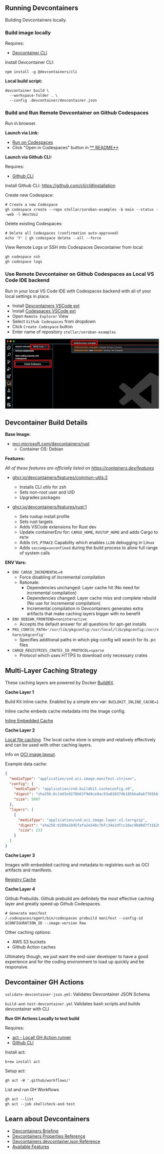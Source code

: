## Running Devcontainers

Building Devcontainers locally.

### Build image locally

Requires:
- [Devcontainer CLI](https://github.com/devcontainers/cli)

Install Devcontainer CLI:
```
npm install -g @devcontainers/cli
```

**Local build script:**
```
devcontainer build \
  --workspace-folder . \
  --config .devcontainer/devcontainer.json
```

### Build and Run Remote Devcontainer on Github Codespaces

Run in browser.

**Launch via Link:**
- <a href="https://github.com/codespaces/new?repo=stellar/soroban-examples">Run on Codespaces</a>
- Click "Open in Codespaces" button in [ ** README️** ](./README.md)

**Launch via Github CLI:**

Requires:
- [Github CLI](https://cli.github.com/)

Install Github CLI:
https://github.com/cli/cli#installation

Create new Codespace:
``` 
# Create a new Codespace
gh codespace create --repo stellar/soroban-examples -b main --status --web -l WestUs2
```

Delete existing Codespaces:
```
# Delete all Codespaces (confirmation auto-approved)
echo 'Y' | gh codespace delete --all --force
```

View Remote Logs or SSH into Codespaces Devcontainer from local:
```
gh codespace ssh
gh codespace logs
```

### Use Remote Devcontainer on Github Codespaces as Local VS Code IDE backend

Run in your local VS Code IDE with Codespaces backend with all of your local settings in place.

- Install [Devcontainers VSCode ext](https://marketplace.visualstudio.com/items?itemName=ms-vscode-remote.remote-containers)
- Install [Codespaces VSCode ext](https://marketplace.visualstudio.com/items?itemName=GitHub.codespaces)
- Open `Remote Explorer` View
- Select `Github Codespaces` from dropdown
- Click `Create Codespace` button
- Enter name of repository `stellar/soroban-examples`

![img.png](img/devcontainer-vscode-local.png)

## Devcontainer Build Details

**Base Image:**

- [mcr.microsoft.com/devcontainers/rust](https://hub.docker.com/r/microsoft/devcontainers-rust)
  - Container OS:  Debian

**Features:**

_All of these features are officially listed on https://containers.dev/features_

- [ghcr.io/devcontainers/features/common-utils:2](https://github.com/devcontainers/features/tree/main/src/common-utils)
  - Installs CLI utils for zsh
  - Sets non-root user and UID
  - Upgrades packages

- [ghcr.io/devcontainers/features/rust:1](https://github.com/devcontainers/features/tree/main/src/rust)
  - Sets rustup install profile
  - Sets rust targets
  - Adds VSCode extensions for Rust dev
  - Update containerEnv for: `CARGO_HOME`, `RUSTUP_HOME` and adds Cargo to `PATH`
  - Adds `SYS_PTRACE` Capability which enables `LLDB` debugging in Linux
  - Adds `seccomp=unconfined` during the build process to allow full range of system calls

**ENV Vars:**
- `ENV CARGO_INCREMENTAL=0`
  - Force disabling of incremental compilation
  - Rationale:
    - Dependencies unchanged: Layer cache hit (No need for incremental compilation)
    - Dependencies changed: Layer cache miss and complete rebuild (No use for incremental compilation)
    - Incremental compilation in Devcontainers generates extra artifacts that make caching layers bigger 
      with no benefit
- `ENV DEBIAN_FRONTEND=noninteractive`
  - Accepts the default answer for all questions for apt-get installs
- `PKG_CONFIG_PATH='/usr/lib/pkgconfig:/usr/local/lib/pkgconfig:/usr/share/pkgconfig'`
  - Specifies additional paths in which pkg-config will search for its .pc files
- `CARGO_REGISTRIES_CRATES_IO_PROTOCOL=sparse`
  - Protocol which uses HTTPS to download only necessary crates

## Multi-Layer Caching Strategy

These caching layers are powered by Docker [BuildKit](https://docs.docker.com/build/buildkit/).

**Cache Layer 1**

Build Kit inline cache.  Enabled by a simple env var:  `BUILDKIT_INLINE_CACHE=1`

Inline cache embeds cache metadata into the image config.

[Inline Embedded Cache](https://github.com/moby/buildkit?tab=readme-ov-file#inline-push-image-and-cache-together)

**Cache Layer 2**

[Local file caching](https://docs.docker.com/build/cache/backends/local/).  The local cache store is simple and
relatively effectively and can be used with other caching layers.

Info on [OCI image layout](https://docs.docker.com/build/exporters/oci-docker/).

Example data cache:
```json
{
  "mediaType": "application/vnd.oci.image.manifest.v1+json",
  "config": {
    "mediaType": "application/vnd.buildkit.cacheconfig.v0",
    "digest": "sha256:0c14d3e9278b63f9d4ce9ac93a01037db185bba8ab7765bb1921c70a92b0cdea",
    "size": 5007
  },
  "layers": [
    {
      "mediaType": "application/vnd.oci.image.layer.v1.tar+gzip",
      "digest": "sha256:0289a1845fafa2e548c7bfc34e2dfcc10ac9b80d7f31620de9b37125572c7c08",
      "size": 233
    }
  ]
}
```

**Cache Layer 3**

Images with embedded caching and metadata to registries such as OCI artifacts and manifests.

[Registry Cache](https://docs.docker.com/build/exporters/image-registry/)

**Cache Layer 4**

Github Prebuilds.  Github prebuild are definitely the most effective caching layer and greatly
speed up Github Codespaces.

```text
# Generate manifest
/.codespaces/agent/bin/codespaces prebuild manifest --config-id $CONFIGURATION_ID --image-version Raw
```

Other caching options:
- AWS S3 buckets
- Github Action caches

Ultimately though, we just want the end-user developer to have a good experience and for the coding environment to 
load up quickly and be responsive.

## Devcontainer GH Actions

`validate-devcontainer-json.yml`: Validates Devcontainer JSON Schema

`build-and-test-devcontainer.yml` Validates bash scripts and builds devcontainer with CLI

**Run GH Actions Locally to test build**

Requires:

- [act - Locall GH Action runner](https://github.com/nektos/act)
- [Github CLI](https://cli.github.com/)

Install act:

```
brew install act
```

Setup act:

```
gh act -W '.github/workflows/'
```

List and run GH Workflows

```
gh act --list
gh act --job shellcheck-and-test
```

## Learn about Devcontainers

- [Devcontainers Briefing](https://github.com/anataliocs/comprehensive-devcontainer/blob/main/briefing.md)
- [Devcontainers Properties Reference](https://github.com/anataliocs/comprehensive-devcontainer/blob/main/README.md)
- [Devcontainers devcontainer.json Reference](https://containers.dev/implementors/json_reference/)
- [Available Features](https://containers.dev/features)
